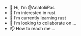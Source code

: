 - 👋 Hi, I’m @AnatoliiPas
- 👀 I’m interested in rust
- 🌱 I’m currently learning rust
- 💞️ I’m looking to collaborate on ...
- 📫 How to reach me ...

<!---
AnatoliiPas/AnatoliiPas is a ✨ special ✨ repository because its `README.md` (this file) appears on your GitHub profile.
You can click the Preview link to take a look at your changes.
--->
